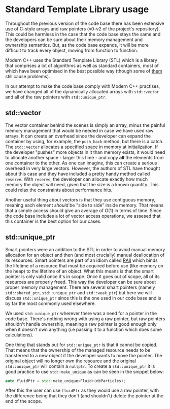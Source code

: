 # Standard Template Library usage

Throughout the previous version of the code base there has been extensive use of C-style arrays and raw pointers (v0-v2 of the project's repository). This could be harmless in the case that the code base stays the same and the developers can be sure about their memory management and ownership semantics. But, as the code base expands, it will be more difficult to track every object, moving from function to function.

Modern C++ uses the Standard Template Library (STL) which is a library that comprises a lot of algorithms as well as standard containers, most of which have been optimised in the best possible way (though some of [them](https://stackoverflow.com/a/17797560) still cause problems).

In our attempt to make the code base comply with Modern C++ practises, we have changed all of the dynamically allocated arrays with `std::vector` and all of the raw pointers with `std::unique_ptr`.

## std::vector 

The vector container behind the scenes is simply an array, minus the painful memory management that would be needed in case we have used raw arrays. It can create an overhead since the developer can expand the container by using, for example, the `push_back` method, but there is a catch. The `std::vector` allocates a specified space in memory at initialization. If the developer "pushes" more objects in it than memory exists, it would need to allocate another space - larger this time - and copy **all** the elements from one container to the other. As one can imagine, this can create a serious overhead in very large vectors. However, the authors of STL have thought about this case and they have included a pretty handy method called `reserve`. With `reserve`, the developer can allocate exactly how much memory the object will need, given that the size is a known quantity. This could relax the constraints about performance hits. 

Another useful thing about vectors is that they use contiguous memory, meaning each element _should_ be "side to side" inside memory. That means that a simple access should give an average of $O(1)$ in terms of time. Since the code base includes a lot of vector access operations, we assesed that this container is the best option for our cases.

## std::unique_ptr

Smart pointers were an addition to the STL in order to avoid manual memory allocation for an object and then (and most crucially) manual deallocation of its resources. Smart pointers are part of an idiom called [RAII](https://en.cppreference.com/w/cpp/language/raii) which binds the lifetime of a resource that must be acquired before use (like memory on the heap) to the lifetime of an object. What this means is that the smart pointer is only valid once it's in scope. Once it goes out of scope, all of its resources are properly freed. This way the developer can be sure about proper memory management. There are several smart pointers (namely `std::shared_ptr`, `std::unique_ptr` and `std::weak_ptr`) but here we will discuss `std::unique_ptr` since this is the one used in our code base and is by far the most commonly used elsewhere.

We used `std::unique_ptr` wherever there was a need for a pointer in the code base. There's nothing wrong with using a raw pointer, but raw pointers shouldn't handle ownership, meaning a raw pointer is good enough only when it doesn't own anything (i.e passing it to a function which does some calculations).

One thing that stands out for `std::unique_ptr` is that it cannot be copied. That means that the ownership of the managed resource needs to be transferred to a new object if the developer wants to move the pointer. The original object will no longer own the resource and the original `std::unique_ptr` will contain a `nullptr`. To create a `std::unique_ptr` it is good practice to use `std::make_unique` as can be seen in the snippet below:

```C++
auto fluidPtr = std::make_unique<Fluid>(nbParticles);
```

After this the user can use `fluidPtr` as they would use a raw pointer, with the difference being that they don't (and shouldn't) delete the pointer at the end of the scope.
